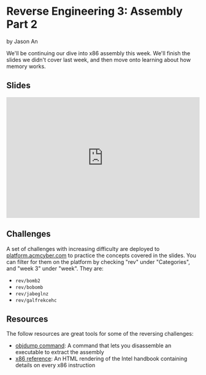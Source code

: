 # Reverse Engineering 3: Assembly Part 2
by Jason An

We'll be continuing our dive into x86 assembly this week. We'll finish the slides we didn't cover last week, and then move onto learning about how memory works.

## Slides
<iframe src="https://docs.google.com/presentation/d/e/2PACX-1vTrUOCPa0aKuX-wixfgmlrxUiZRQJWknUT2exA2TlLOG1G78ZMz_kS39G7AvOEbeXvi2olci9cIVVKv/embed?start=false&loop=false&delayms=3000" frameborder="0" width="100%" style="aspect-ratio: 16 / 10;" allowfullscreen="true" mozallowfullscreen="true" webkitallowfullscreen="true"></iframe>

## Challenges
A set of challenges with increasing difficulty are deployed to [platform.acmcyber.com](https://platform.acmcyber.com) to practice the concepts covered in the slides. You can filter for them on the platform by checking "rev" under "Categories", and "week 3" under "week". They are:
- `rev/bomb2`
- `rev/bobomb`
- `rev/jabeglnz`
- `rev/galfrekcehc`

## Resources
The follow resources are great tools for some of the reversing challenges:
- [objdump command](https://man7.org/linux/man-pages/man1/objdump.1.html): A command that lets you disassemble an executable to extract the assembly
- [x86 reference](https://www.felixcloutier.com/x86/): An HTML rendering of the Intel handbook containing details on every x86 instruction
